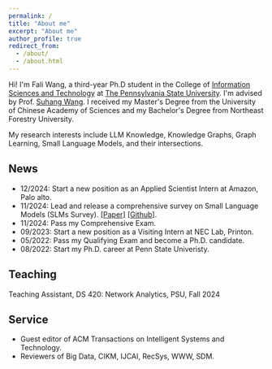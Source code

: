 ```yaml
---
permalink: /
title: "About me"
excerpt: "About me"
author_profile: true
redirect_from: 
  - /about/
  - /about.html
---
```


Hi! I'm Fali Wang, a third-year Ph.D student in the College of [Information Sciences and Technology](https://ist.psu.edu) at [The Pennsylvania State University](https://www.psu.edu/). I'm advised by Prof. [Suhang Wang](https://suhangwang.ist.psu.edu/). I received my Master's Degree from the University of Chinese Academy of Sciences and my Bachelor's Degree from Northeast Forestry University. 

My research interests include LLM Knowledge, Knowledge Graphs, Graph Learning, Small Language Models, and their intersections. 


## News
* 12/2024: Start a new position as an Applied Scientist Intern at Amazon, Palo alto.
* 11/2024: Lead and release a comprehensive survey on Small Language Models (SLMs Survey). [[Paper]](https://arxiv.org/abs/2411.03350) [[Github]](https://github.com/FairyFali/SLMs-Survey).  
* 11/2024: Pass my Comprehensive Exam.
* 09/2023: Start a new position as a Visiting Intern at NEC Lab, Printon.
* 05/2022: Pass my Qualifying Exam and become a Ph.D. candidate.
* 08/2022: Start my Ph.D. career at Penn State Univeristy.

## Teaching
Teaching Assistant, DS 420: Network Analytics, PSU, Fall 2024  

## Service
* Guest editor of ACM Transactions on Intelligent Systems and Technology.
* Reviewers of Big Data, CIKM, IJCAI, RecSys, WWW, SDM.



<div style="margin-top: 75px;"></div>
